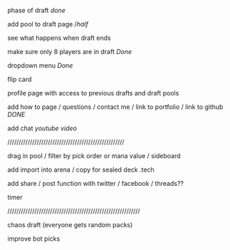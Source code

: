 phase of draft *done*

add pool to draft page /*half*

see what happens when draft ends

make sure only 8 players are in draft *Done*

dropdown menu *Done*

flip card

profile page with access to previous drafts and draft pools

add how to page / questions / contact me / link to portfolio / link to github *DONE*

add chat *youtube video*

////////////////////////////////////////////////////

drag in pool / filter by pick order or mana value / sideboard

add import into arena / copy for sealed deck .tech

add share / post function with twitter / facebook / threads??

timer

///////////////////////////////////////////////////////////

chaos draft (everyone gets random packs)

improve bot picks





